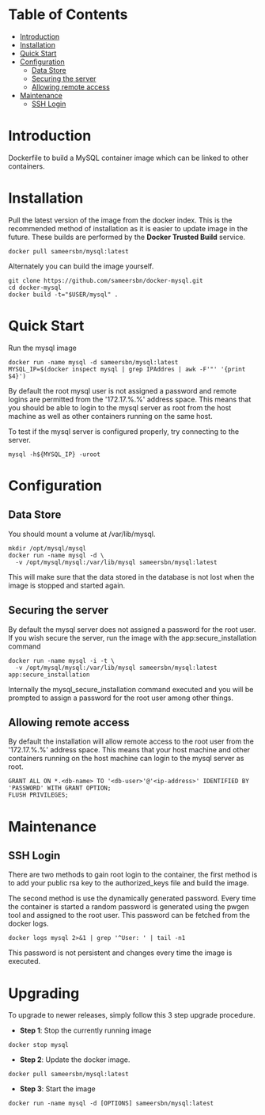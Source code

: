 # Table of Contents
- [Introduction](#introduction)
- [Installation](#installation)
- [Quick Start](#quick-start)
- [Configuration](#configuration)
    - [Data Store](#data-store)
    - [Securing the server](#securing-the-server)
    - [Allowing remote access](#allowing-remote-access)
- [Maintenance](#maintenance)
    - [SSH Login](#ssh-login)

# Introduction
Dockerfile to build a MySQL container image which can be linked to other containers.

# Installation

Pull the latest version of the image from the docker index. This is the recommended method of installation as it is easier to update image in the future. These builds are performed by the **Docker Trusted Build** service.

```
docker pull sameersbn/mysql:latest
```

Alternately you can build the image yourself.

```
git clone https://github.com/sameersbn/docker-mysql.git
cd docker-mysql
docker build -t="$USER/mysql" .
```

# Quick Start
Run the mysql image

```
docker run -name mysql -d sameersbn/mysql:latest
MYSQL_IP=$(docker inspect mysql | grep IPAddres | awk -F'"' '{print $4}')
```

By default the root mysql user is not assigned a password and remote logins are permitted from the '172.17.%.%' address space. This means that you should be able to login to the mysql server as root from the host machine as well as other containers running on the same host.

To test if the mysql server is configured properly, try connecting to the server.

```
mysql -h${MYSQL_IP} -uroot
```

# Configuration

## Data Store
You should mount a volume at /var/lib/mysql.

```
mkdir /opt/mysql/mysql
docker run -name mysql -d \
  -v /opt/mysql/mysql:/var/lib/mysql sameersbn/mysql:latest
```

This will make sure that the data stored in the database is not lost when the image is stopped and started again.

## Securing the server
By default the mysql server does not assigned a password for the root user. If you wish secure the server, run the image with the app:secure_installation command

```
docker run -name mysql -i -t \
  -v /opt/mysql/mysql:/var/lib/mysql sameersbn/mysql:latest app:secure_installation
```

Internally the mysql_secure_installation command executed and you will be prompted to assign a password for the root user among other things.

## Allowing remote access
By default the installation will allow remote access to the root user from the '172.17.%.%' address space. This means that your host machine and other containers running on the host machine can login to the mysql server as root.

```
GRANT ALL ON *.<db-name> TO '<db-user>'@'<ip-address>' IDENTIFIED BY 'PASSWORD' WITH GRANT OPTION;
FLUSH PRIVILEGES;
```

# Maintenance

## SSH Login
There are two methods to gain root login to the container, the first method is to add your public rsa key to the authorized_keys file and build the image.

The second method is use the dynamically generated password. Every time the container is started a random password is generated using the pwgen tool and assigned to the root user. This password can be fetched from the docker logs.

```
docker logs mysql 2>&1 | grep '^User: ' | tail -n1
```
This password is not persistent and changes every time the image is executed.

# Upgrading

To upgrade to newer releases, simply follow this 3 step upgrade procedure.

- **Step 1**: Stop the currently running image

```
docker stop mysql
```

- **Step 2**: Update the docker image.

```
docker pull sameersbn/mysql:latest
```

- **Step 3**: Start the image

```
docker run -name mysql -d [OPTIONS] sameersbn/mysql:latest
```
